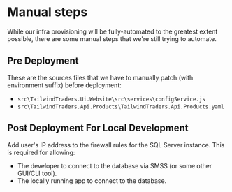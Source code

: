 # Manual steps

While our infra provisioning will be fully-automated to the greatest extent possible, there are some manual steps that we're still trying to automate.

## Pre Deployment

These are the sources files that we have to manually patch (with environment suffix) before deployment:

* `src\TailwindTraders.Ui.Website\src\services\configService.js`
* `src\TailwindTraders.Api.Products\TailwindTraders.Api.Products.yaml`

## Post Deployment For Local Development

Add user's IP address to the firewall rules for the SQL Server instance. This is required for allowing:

* The developer to connect to the database via SMSS (or some other GUI/CLI tool).
* The locally running app to connect to the database.
